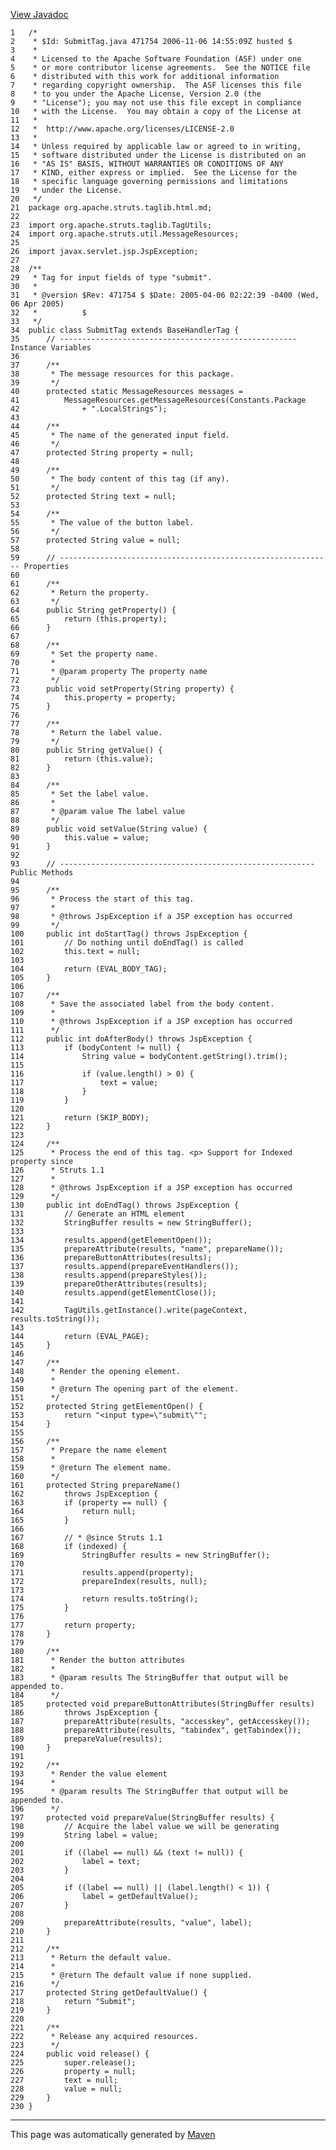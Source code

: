 [View Javadoc](../../../../../../apidocs/org/apache/struts/taglib.html.md/SubmitTag.html)


    1   /*
    2    * $Id: SubmitTag.java 471754 2006-11-06 14:55:09Z husted $
    3    *
    4    * Licensed to the Apache Software Foundation (ASF) under one
    5    * or more contributor license agreements.  See the NOTICE file
    6    * distributed with this work for additional information
    7    * regarding copyright ownership.  The ASF licenses this file
    8    * to you under the Apache License, Version 2.0 (the
    9    * "License"); you may not use this file except in compliance
    10   * with the License.  You may obtain a copy of the License at
    11   *
    12   *  http://www.apache.org/licenses/LICENSE-2.0
    13   *
    14   * Unless required by applicable law or agreed to in writing,
    15   * software distributed under the License is distributed on an
    16   * "AS IS" BASIS, WITHOUT WARRANTIES OR CONDITIONS OF ANY
    17   * KIND, either express or implied.  See the License for the
    18   * specific language governing permissions and limitations
    19   * under the License.
    20   */
    21  package org.apache.struts.taglib.html.md;
    22  
    23  import org.apache.struts.taglib.TagUtils;
    24  import org.apache.struts.util.MessageResources;
    25  
    26  import javax.servlet.jsp.JspException;
    27  
    28  /**
    29   * Tag for input fields of type "submit".
    30   *
    31   * @version $Rev: 471754 $ $Date: 2005-04-06 02:22:39 -0400 (Wed, 06 Apr 2005)
    32   *          $
    33   */
    34  public class SubmitTag extends BaseHandlerTag {
    35      // ----------------------------------------------------- Instance Variables
    36  
    37      /**
    38       * The message resources for this package.
    39       */
    40      protected static MessageResources messages =
    41          MessageResources.getMessageResources(Constants.Package
    42              + ".LocalStrings");
    43  
    44      /**
    45       * The name of the generated input field.
    46       */
    47      protected String property = null;
    48  
    49      /**
    50       * The body content of this tag (if any).
    51       */
    52      protected String text = null;
    53  
    54      /**
    55       * The value of the button label.
    56       */
    57      protected String value = null;
    58  
    59      // ------------------------------------------------------------- Properties
    60  
    61      /**
    62       * Return the property.
    63       */
    64      public String getProperty() {
    65          return (this.property);
    66      }
    67  
    68      /**
    69       * Set the property name.
    70       *
    71       * @param property The property name
    72       */
    73      public void setProperty(String property) {
    74          this.property = property;
    75      }
    76  
    77      /**
    78       * Return the label value.
    79       */
    80      public String getValue() {
    81          return (this.value);
    82      }
    83  
    84      /**
    85       * Set the label value.
    86       *
    87       * @param value The label value
    88       */
    89      public void setValue(String value) {
    90          this.value = value;
    91      }
    92  
    93      // --------------------------------------------------------- Public Methods
    94  
    95      /**
    96       * Process the start of this tag.
    97       *
    98       * @throws JspException if a JSP exception has occurred
    99       */
    100     public int doStartTag() throws JspException {
    101         // Do nothing until doEndTag() is called
    102         this.text = null;
    103 
    104         return (EVAL_BODY_TAG);
    105     }
    106 
    107     /**
    108      * Save the associated label from the body content.
    109      *
    110      * @throws JspException if a JSP exception has occurred
    111      */
    112     public int doAfterBody() throws JspException {
    113         if (bodyContent != null) {
    114             String value = bodyContent.getString().trim();
    115 
    116             if (value.length() > 0) {
    117                 text = value;
    118             }
    119         }
    120 
    121         return (SKIP_BODY);
    122     }
    123 
    124     /**
    125      * Process the end of this tag. <p> Support for Indexed property since
    126      * Struts 1.1
    127      *
    128      * @throws JspException if a JSP exception has occurred
    129      */
    130     public int doEndTag() throws JspException {
    131         // Generate an HTML element
    132         StringBuffer results = new StringBuffer();
    133 
    134         results.append(getElementOpen());
    135         prepareAttribute(results, "name", prepareName());
    136         prepareButtonAttributes(results);
    137         results.append(prepareEventHandlers());
    138         results.append(prepareStyles());
    139         prepareOtherAttributes(results);
    140         results.append(getElementClose());
    141 
    142         TagUtils.getInstance().write(pageContext, results.toString());
    143 
    144         return (EVAL_PAGE);
    145     }
    146 
    147     /**
    148      * Render the opening element.
    149      *
    150      * @return The opening part of the element.
    151      */
    152     protected String getElementOpen() {
    153         return "<input type=\"submit\"";
    154     }
    155 
    156     /**
    157      * Prepare the name element
    158      *
    159      * @return The element name.
    160      */
    161     protected String prepareName()
    162         throws JspException {
    163         if (property == null) {
    164             return null;
    165         }
    166 
    167         // * @since Struts 1.1
    168         if (indexed) {
    169             StringBuffer results = new StringBuffer();
    170 
    171             results.append(property);
    172             prepareIndex(results, null);
    173 
    174             return results.toString();
    175         }
    176 
    177         return property;
    178     }
    179 
    180     /**
    181      * Render the button attributes
    182      *
    183      * @param results The StringBuffer that output will be appended to.
    184      */
    185     protected void prepareButtonAttributes(StringBuffer results)
    186         throws JspException {
    187         prepareAttribute(results, "accesskey", getAccesskey());
    188         prepareAttribute(results, "tabindex", getTabindex());
    189         prepareValue(results);
    190     }
    191 
    192     /**
    193      * Render the value element
    194      *
    195      * @param results The StringBuffer that output will be appended to.
    196      */
    197     protected void prepareValue(StringBuffer results) {
    198         // Acquire the label value we will be generating
    199         String label = value;
    200 
    201         if ((label == null) && (text != null)) {
    202             label = text;
    203         }
    204 
    205         if ((label == null) || (label.length() < 1)) {
    206             label = getDefaultValue();
    207         }
    208 
    209         prepareAttribute(results, "value", label);
    210     }
    211 
    212     /**
    213      * Return the default value.
    214      *
    215      * @return The default value if none supplied.
    216      */
    217     protected String getDefaultValue() {
    218         return "Submit";
    219     }
    220 
    221     /**
    222      * Release any acquired resources.
    223      */
    224     public void release() {
    225         super.release();
    226         property = null;
    227         text = null;
    228         value = null;
    229     }
    230 }

------------------------------------------------------------------------

This page was automatically generated by [Maven](http://maven.apache.org/)
